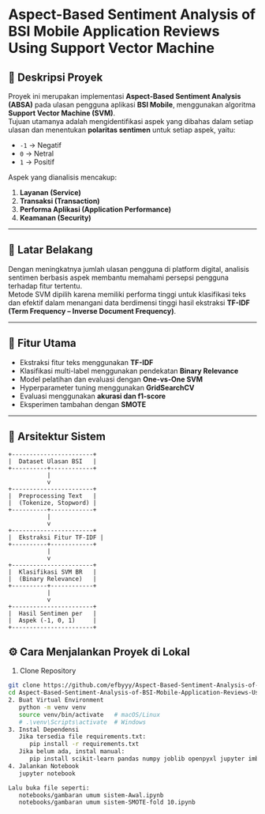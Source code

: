 # Aspect-Based Sentiment Analysis of BSI Mobile Application Reviews Using Support Vector Machine

## 📘 Deskripsi Proyek

Proyek ini merupakan implementasi **Aspect-Based Sentiment Analysis (ABSA)** pada ulasan pengguna aplikasi **BSI Mobile**, menggunakan algoritma **Support Vector Machine (SVM)**.  
Tujuan utamanya adalah mengidentifikasi aspek yang dibahas dalam setiap ulasan dan menentukan **polaritas sentimen** untuk setiap aspek, yaitu:

- `-1` → Negatif
- `0` → Netral
- `1` → Positif

Aspek yang dianalisis mencakup:

1. **Layanan (Service)**
2. **Transaksi (Transaction)**
3. **Performa Aplikasi (Application Performance)**
4. **Keamanan (Security)**

---

## 🧩 Latar Belakang

Dengan meningkatnya jumlah ulasan pengguna di platform digital, analisis sentimen berbasis aspek membantu memahami persepsi pengguna terhadap fitur tertentu.  
Metode SVM dipilih karena memiliki performa tinggi untuk klasifikasi teks dan efektif dalam menangani data berdimensi tinggi hasil ekstraksi **TF-IDF (Term Frequency – Inverse Document Frequency)**.

---

## 🚀 Fitur Utama

- Ekstraksi fitur teks menggunakan **TF-IDF**
- Klasifikasi multi-label menggunakan pendekatan **Binary Relevance**
- Model pelatihan dan evaluasi dengan **One-vs-One SVM**
- Hyperparameter tuning menggunakan **GridSearchCV**
- Evaluasi menggunakan **akurasi dan f1-score**
- Eksperimen tambahan dengan **SMOTE**

---

## 🧠 Arsitektur Sistem

```text
+-----------------------+
|  Dataset Ulasan BSI   |
+----------+------------+
           |
           v
+-----------------------+
|  Preprocessing Text   |
|  (Tokenize, Stopword) |
+----------+------------+
           |
           v
+-----------------------+
|  Ekstraksi Fitur TF-IDF |
+----------+------------+
           |
           v
+-----------------------+
|  Klasifikasi SVM BR   |
|  (Binary Relevance)   |
+----------+------------+
           |
           v
+-----------------------+
|  Hasil Sentimen per   |
|  Aspek (-1, 0, 1)     |
+-----------------------+
```

## ⚙️ Cara Menjalankan Proyek di Lokal

1. Clone Repository

```bash
git clone https://github.com/efbyyy/Aspect-Based-Sentiment-Analysis-of-BSI-Mobile-Application-Reviews-Using-Support-Vector-Machine.git
cd Aspect-Based-Sentiment-Analysis-of-BSI-Mobile-Application-Reviews-Using-Support-Vector-Machine
2. Buat Virtual Environment
   python -m venv venv
   source venv/bin/activate   # macOS/Linux
   # .\venv\Scripts\activate  # Windows
3. Instal Dependensi
   Jika tersedia file requirements.txt:
      pip install -r requirements.txt
   Jika belum ada, instal manual:
      pip install scikit-learn pandas numpy joblib openpyxl jupyter imbalanced-learn matplotlib seaborn
4. Jalankan Notebook
   jupyter notebook

Lalu buka file seperti:
   notebooks/gambaran umum sistem-Awal.ipynb
   notebooks/gambaran umum sistem-SMOTE-fold 10.ipynb

```
